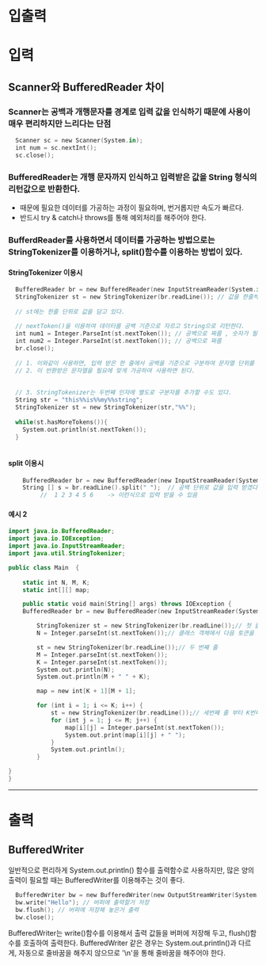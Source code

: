# 입출력

# 입력
## Scanner와 BufferedReader 차이

### Scanner는 공백과 개행문자를 경계로 입력 값을 인식하기 때문에 사용이 매우 편리하지만 느리다는 단점 

```swift
  Scanner sc = new Scanner(System.in);
  int num = sc.nextInt();
  sc.close();
```

### BufferedReader는 개행 문자까지 인식하고 입력받은 값을 String 형식의 리턴값으로 반환한다.
- 때문에 필요한 데이터를 가공하는 과정이 필요하며, 번거롭지만 속도가 빠르다.
- 반드시 try & catch나 throws를 통해 예외처리를 해주어야 한다.


### BufferdReader를 사용하면서 데이터를 가공하는 방법으로는 StringTokenizer를 이용하거나, split()함수를 이용하는 방법이 있다.

#### StringTokenizer 이용시
```swift
  BufferedReader br = new BufferedReader(new InputStreamReader(System.in));
  StringTokenizer st = new StringTokenizer(br.readLine()); // 값을 한줄씩(개행 단위) 입력 받음
  
  // st에는 한줄 단위로 값을 담고 있다.
  
  // nextToken()을 이용하여 데이터를 공백 기준으로 자르고 String으로 리턴한다.
  int num1 = Integer.ParseInt(st.nextToken()); // 공백으로 짜름 , 숫자가 필요하므로 변환
  int num2 = Integer.ParseInt(st.nextToken()); // 공백으로 짜름
  br.close(); 
  
  // 1. 이와같이 사용하면, 입력 받은 한 줄에서 공백을 기준으로 구분하여 문자열 단위를 반환해준다.
  // 2. 이 반환받은 문자열을 필요에 맞게 가공하여 사용하면 된다.
  
  
  // 3. StringTokenizer는 두번째 인자에 별도로 구분자를 추가할 수도 있다.
  String str = "this%%is%%my%%string";
  StringTokenizer st = new StringTokenizer(str,"%%");
  
  while(st.hasMoreTokens()){
    System.out.println(st.nextToken());
  }
  
```

#### split 이용시
```swift
    BufferedReader br = new BufferedReader(new InputStreamReader(System.in));
    String [] s = br.readLine().split(" ");  // 공백 단위로 값을 입력 받겠다.
         //  1 2 3 4 5 6    -> 이런식으로 입력 받을 수 있음 
```


#### 예시 2

```swift
import java.io.BufferedReader;
import java.io.IOException;
import java.io.InputStreamReader;
import java.util.StringTokenizer;

public class Main  {
 
	static int N, M, K;
	static int[][] map;

	public static void main(String[] args) throws IOException {
    BufferedReader br = new BufferedReader(new InputStreamReader(System.in));

		StringTokenizer st = new StringTokenizer(br.readLine());// 첫 줄
		N = Integer.parseInt(st.nextToken());// 클래스 객체에서 다음 토큰을 읽음

		st = new StringTokenizer(br.readLine());// 두 번째 줄
		M = Integer.parseInt(st.nextToken());
		K = Integer.parseInt(st.nextToken());
		System.out.println(N);
		System.out.println(M + " " + K);

		map = new int[K + 1][M + 1];

		for (int i = 1; i <= K; i++) {
			st = new StringTokenizer(br.readLine());// 세번째 줄 부터 K번째 줄 까지
			for (int j = 1; j <= M; j++) {
				map[i][j] = Integer.parseInt(st.nextToken());
				System.out.print(map[i][j] + " ");
			}
			System.out.println();
		}

}
}

```


<hr/>

# 출력

## BufferedWriter
일반적으로 편리하게 System.out.println() 함수를 출력함수로 사용하지만, 많은 양의 출력이 필요할 때는 BufferedWriter를 이용해주는 것이 좋다.

```swift
  BufferedWriter bw = new BufferedWriter(new OutputStreamWriter(System.out));
  bw.write("Hello"); // 버퍼에 출력할거 저장 
  bw.flush(); // 버퍼에 저장해 놓은거 출력
  bw.close();
```
BufferedWriter는 write()함수를 이용해서 출력 값들을 버퍼에 저장해 두고, flush()함수를 호출하여 출력한다.
BufferedWriter 같은 경우는 System.out.println()과 다르게, 자동으로 줄바꿈을 해주지 않으므로 '\n'을 통해 줄바꿈을 해주어야 한다.
